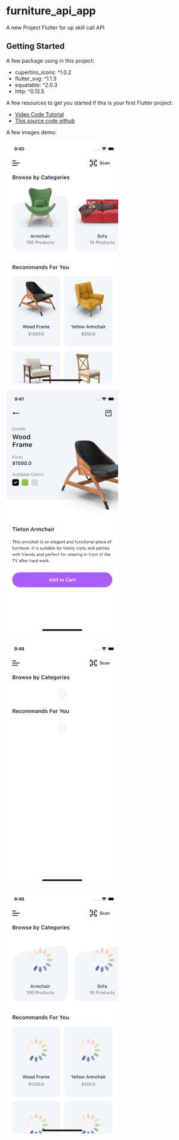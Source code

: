 # furniture_api_app

A new Project Flutter for up skill call API

## Getting Started

A few package using in this project:

- cupertino_icons: ^1.0.2
- flutter_svg: ^1.1.3
- equatable: ^2.0.3
- http: ^0.13.5

A few resources to get you started if this is your first Flutter project:

- [Video Code Tutorial](https://www.youtube.com/watch?v=8uLI8ade1aA)
- [This source code github ](https://github.com/coderThanh/Flutter-Shop-Furniture-Test-Api)

A few images demo:

<img src="assets/git/home_screen.png" atl="home screen" width="300">
<br/>
<br/>
<img src="assets/git/product_detail_screen.png" atl="Product detail screen" width="300">
<br/>
<br/>
<img src="assets/git/load_screen.png" atl="loading image screen" width="300">
<br/>
<br/>
<img src="assets/git/load_image.png" alt="load data" width="300">
